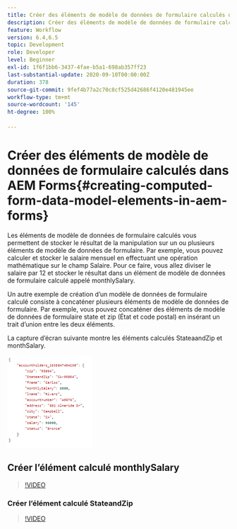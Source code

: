 ```yaml
---
title: Créer des éléments de modèle de données de formulaire calculés dans AEM Forms
description: Créer des éléments de modèle de données de formulaire calculés
feature: Workflow
version: 6.4,6.5
topic: Development
role: Developer
level: Beginner
exl-id: 1f6f1bb6-3437-4fae-b5a1-698ab357ff23
last-substantial-update: 2020-09-10T00:00:00Z
duration: 378
source-git-commit: 9fef4b77a2c70c8cf525d42686f4120e481945ee
workflow-type: tm+mt
source-wordcount: '145'
ht-degree: 100%

---
```


# Créer des éléments de modèle de données de formulaire calculés dans AEM Forms{#creating-computed-form-data-model-elements-in-aem-forms}

Les éléments de modèle de données de formulaire calculés vous permettent de stocker le résultat de la manipulation sur un ou plusieurs éléments de modèle de données de formulaire. Par exemple, vous pouvez calculer et stocker le salaire mensuel en effectuant une opération mathématique sur le champ Salaire. Pour ce faire, vous allez diviser le salaire par 12 et stocker le résultat dans un élément de modèle de données de formulaire calculé appelé monthlySalary.

Un autre exemple de création d’un modèle de données de formulaire calculé consiste à concaténer plusieurs éléments de modèle de données de formulaire. Par exemple, vous pouvez concaténer des éléments de modèle de données de formulaire state et zip (État et code postal) en insérant un trait d’union entre les deux éléments.

La capture d’écran suivante montre les éléments calculés StateaandZip et monthSalary.

![computedfdmelement](assets/computedfdmelement.gif)

## Créer l’élément calculé monthlySalary

>[!VIDEO](https://video.tv.adobe.com/v/23855?quality=12&learn=on)

### Créer l’élément calculé StateandZip

>[!VIDEO](https://video.tv.adobe.com/v/23856?quality=12&learn=on)
